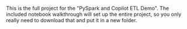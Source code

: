 This is the full project for the "PySpark and Copilot ETL Demo". 
The included notebook walkthrough will set up the entire project, 
so you only really need to download that and put it in a new folder.
